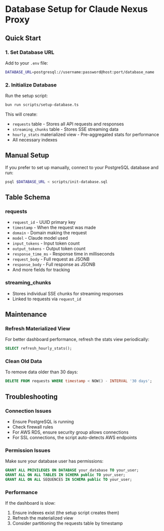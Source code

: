 # Database Setup for Claude Nexus Proxy

## Quick Start

### 1. Set Database URL

Add to your `.env` file:

```bash
DATABASE_URL=postgresql://username:password@host:port/database_name
```

### 2. Initialize Database

Run the setup script:

```bash
bun run scripts/setup-database.ts
```

This will create:

- `requests` table - Stores all API requests and responses
- `streaming_chunks` table - Stores SSE streaming data
- `hourly_stats` materialized view - Pre-aggregated stats for performance
- All necessary indexes

## Manual Setup

If you prefer to set up manually, connect to your PostgreSQL database and run:

```bash
psql $DATABASE_URL < scripts/init-database.sql
```

## Table Schema

### requests

- `request_id` - UUID primary key
- `timestamp` - When the request was made
- `domain` - Domain making the request
- `model` - Claude model used
- `input_tokens` - Input token count
- `output_tokens` - Output token count
- `response_time_ms` - Response time in milliseconds
- `request_body` - Full request as JSONB
- `response_body` - Full response as JSONB
- And more fields for tracking

### streaming_chunks

- Stores individual SSE chunks for streaming responses
- Linked to requests via `request_id`

## Maintenance

### Refresh Materialized View

For better dashboard performance, refresh the stats view periodically:

```sql
SELECT refresh_hourly_stats();
```

### Clean Old Data

To remove data older than 30 days:

```sql
DELETE FROM requests WHERE timestamp < NOW() - INTERVAL '30 days';
```

## Troubleshooting

### Connection Issues

- Ensure PostgreSQL is running
- Check firewall rules
- For AWS RDS, ensure security group allows connections
- For SSL connections, the script auto-detects AWS endpoints

### Permission Issues

Make sure your database user has permissions:

```sql
GRANT ALL PRIVILEGES ON DATABASE your_database TO your_user;
GRANT ALL ON ALL TABLES IN SCHEMA public TO your_user;
GRANT ALL ON ALL SEQUENCES IN SCHEMA public TO your_user;
```

### Performance

If the dashboard is slow:

1. Ensure indexes exist (the setup script creates them)
2. Refresh the materialized view
3. Consider partitioning the requests table by timestamp
